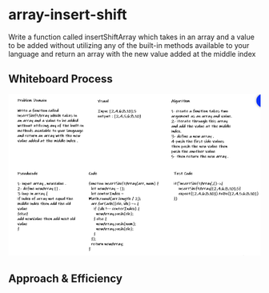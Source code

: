 # array-insert-shift

Write a function called
insertShiftArray which takes in 
an array and a value to be added
without utilizing any of the built-in 
methods available to your language
and return an array with the new 
value added at the middle index 

## Whiteboard Process

![array-binary-search](../images/array-insert-shift.PNG)

## Approach & Efficiency
<!-- What approach did you take? Discuss Why. What is the Big O space/time for this approach? -->


